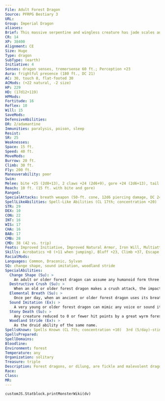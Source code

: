 ```yaml
---
File: Adult Forest Dragon
Source: PFRPG Bestiary 3
URL: 
Group: Imperial Dragon
aliases: 
Brief: This massive serpentine and wingless creature has jade scales and antlers, and sounds like grinding stones as it stalks forth.
CR: 14
XP: 38400
Alignment: CE
Size: Huge
Type: dragon
SubType: (earth)
Initiative: 4
Senses: dragon senses, tremorsense 60 ft.; Perception +23
Aura: frightful presence (180 ft., DC 21)
AC: 30, touch 8, flat-footed 30
ACMods: (+22 natural, -2 size)
HP: 229
HD: (17d12+119)
HPMods: 
Fortitude: 16
Reflex: 10
Will: 15
SaveMods: 
DefensiveAbilities: 
DR: 2/adamantine
Immunities: paralysis, poison, sleep
Resist: 
SR: 25
Weaknesses: 
Space: 15 ft.
Speed: 40 ft.
MoveMods: 
Burrow: 20 ft.
Climb: 30 ft.
Fly: 200 ft.
Maneuverability: poor
Swim: 
Melee: bite +25 (2d8+13), 2 claws +24 (2d6+9), gore +24 (2d6+13), tail slap +22 (2d6+13)
Reach: 10 ft. (15 ft. with bite and gore)
Ranged: 
SpecialAttacks: breath weapon (50-ft. cone, 12d6 piercing damage, DC 24), crush (DC 24, 2d8+13)
SpellLikeAbilities: Spell-Like Abilities (CL 17th; concentration +20)  At Will-blight (DC 18), entangle (DC 14), pass without trace
STR: 29
DEX: 10
CON: 22
INT: 16
WIS: 17
CHA: 16
BAB: 17
CMB: 28
CMD: 38 (42 vs. trip)
Feats: Improved Initiative, Improved Natural Armor, Iron Will, Multiattack, Power Attack, Skill Focus (Stealth), Stealthy, Toughness, Weapon Focus (bite)
Skills: Acrobatics +8 (+11 when jumping), Bluff +23, Climb +37, Escape Artist +2, Fly +12, Intimidate +23, Knowledge (arcana, nature) +14, Perception +23, Spellcraft +23, Stealth +22, Survival +16
RacialMods: 
Languages: Common, Draconic, Sylvan
SQ: change shape, sound imitation, woodland stride
SpecialAbilities:
  Change Shape (Su): >
    An adult or older forest dragon can assume any humanoid form three times per day as if using polymorph.
  Destructive Crush (Su): >
    When an old or older forest dragon makes a crush attack, the impact kicks up debris in a 20-foot-radius burst for 1d6 rounds. The debris obscures the vision of creatures within the debris field and grants concealment to those creatures. The forest dragon can see normally within and through the debris field.
  Elemental Breath (Su): >
    Once per day, when an ancient or older forest dragon uses its breath weapon, it can summon a greater earth elemental within the cone. The caster level for these effects is the same as the dragon's caster level.
  Sound Imitation (Ex): >
    A very young or older forest dragon can mimic any voice or sound it has heard by making a successful Bluff check against the listener's Sense Motive check.
  Stony Death (Su): >
    Any creature reduced to 0 or fewer hit points by a great wyrm forest dragon's breath weapon must also make a Fortitude save (same DC as the forest dragon's breath weapon) or be petrified as the flesh to stone spell. This is a death effect.
  Woodland Stride (Ex): >
    As the druid ability of the same name.
SpellsKnown: Spells Known (CL 7th; concentration +10)  3rd (5/day)-stinking cloud (DC 16), wind wall  2nd (7/day)-fog cloud, hideous laughter (DC 15), touch of idiocy  1st (7/day)-hypnotism (DC 14), obscuring mist, magic missile, ray of enfeeblement (DC 14), shield  0 (at-will)-daze (DC 13), detect magic, ghost sound, mage hand, read magic, resistance, touch of fatigue
SpellsPrepared: 
SpellDomains: 
Bloodline: 
Environment: forest
Temperature: any
Organization: solitary
Treasure: triple
Description: Forest dragons, or dilung, are fickle and malevolent dragons that dwell in deep, rugged woodlands. While a forest dragon can fly, it prefers to stalk the earth, flying only to pursue objects of its wrath.
Race: 
Class: 
MR: 
---
```

```dataviewjs
customJS.Statblock.printMonsterWiki(dv)
```
